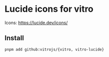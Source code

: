 # Lucide icons for vitro

Icons: https://lucide.dev/icons/


## Install

<!-- Add 'vitro' to `package.json#trustedDependencies`

```json
{
    "trustedDependencies": ["vitro", "@vitro/lucide"],
}
``` -->

```sh
pnpm add github:vitrojs/{vitro, vitro-lucide}
```

